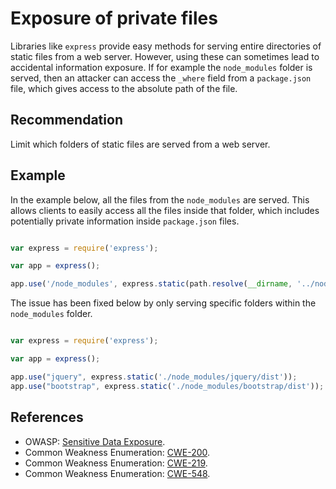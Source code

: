 # Exposure of private files
Libraries like `express` provide easy methods for serving entire directories of static files from a web server. However, using these can sometimes lead to accidental information exposure. If for example the `node_modules` folder is served, then an attacker can access the `_where` field from a `package.json` file, which gives access to the absolute path of the file.


## Recommendation
Limit which folders of static files are served from a web server.


## Example
In the example below, all the files from the `node_modules` are served. This allows clients to easily access all the files inside that folder, which includes potentially private information inside `package.json` files.


```javascript

var express = require('express');

var app = express();

app.use('/node_modules', express.static(path.resolve(__dirname, '../node_modules')));
```
The issue has been fixed below by only serving specific folders within the `node_modules` folder.


```javascript

var express = require('express');

var app = express();

app.use("jquery", express.static('./node_modules/jquery/dist'));
app.use("bootstrap", express.static('./node_modules/bootstrap/dist'));
```

## References
* OWASP: [Sensitive Data Exposure](https://www.owasp.org/index.php/Top_10-2017_A3-Sensitive_Data_Exposure).
* Common Weakness Enumeration: [CWE-200](https://cwe.mitre.org/data/definitions/200.html).
* Common Weakness Enumeration: [CWE-219](https://cwe.mitre.org/data/definitions/219.html).
* Common Weakness Enumeration: [CWE-548](https://cwe.mitre.org/data/definitions/548.html).
